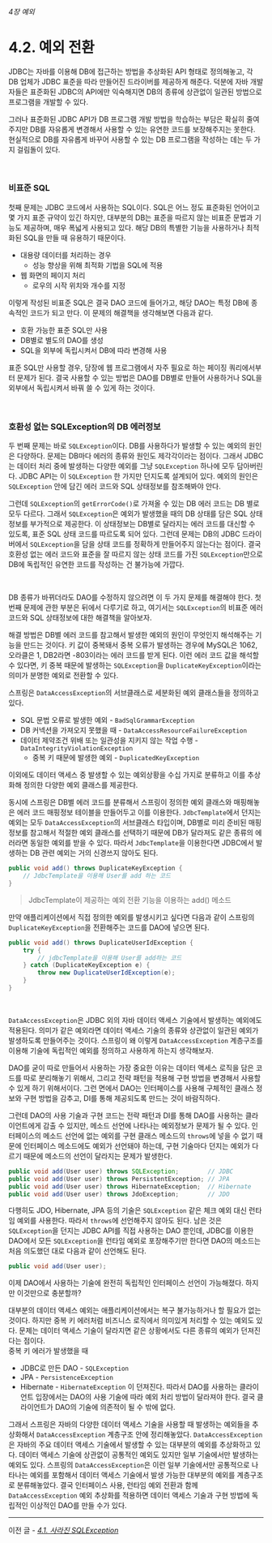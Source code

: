 ###### 4장 예외
# 4.2. 예외 전환

JDBC는 자바를 이용해 DB에 접근하는 방법을 추상화된 API 형태로 정의해놓고, 각 DB 업체가 JDBC 표준을 따라 만들어진 드라이버를 제공하게 해준다. 
덕분에 자바 개발자들은 표준화된 JDBC의 API에만 익숙해지면 DB의 종류에 상관없이 일관된 방법으로 프로그램을 개발할 수 있다.          

그러나 표준화된 JDBC API가 DB 프로그램 개발 방법을 학습하는 부담은 확실히 줄여주지만 DB를 자유롭게 변경해서 사용할 수 있는 유연한 코드를 보장해주지는 못한다. 
현실적으로 DB를 자유롭게 바꾸어 사용할 수 있는 DB 프로그램을 작성하는 데는 두 가지 걸림돌이 있다.        

<br/>

### 비표준 SQL

첫째 문제는 JDBC 코드에서 사용하는 SQL이다. SQL은 어느 정도 표준화된 언어이고 몇 가지 표준 규약이 있긴 하지만, 대부분의 DB는 표준을 따르지 않는 비표준 문법과 
기능도 제공하며, 매우 폭넓게 사용되고 있다. 해당 DB의 특별한 기능을 사용하거나 최적화된 SQL을 만들 때 유용하기 때문이다.         

* 대용량 데이터를 처리하는 경우 
  * 성능 향상을 위해 최적화 기법을 SQL에 적용 
* 웹 화면의 페이지 처리 
  * 로우의 시작 위치와 개수를 지정 

이렇게 작성된 비표준 SQL은 결국 DAO 코드에 들어가고, 해당 DAO는 특정 DB에 종속적인 코드가 되고 만다. 이 문제의 해결책을 생각해보면 다음과 같다. 

* 호환 가능한 표준 SQL만 사용
* DB별로 별도의 DAO를 생성
* SQL을 외부에 독립시켜서 DB에 따라 변경해 사용 

표준 SQL만 사용할 경우, 당장에 웹 프로그램에서 자주 필요로 하는 페이징 쿼리에서부터 문제가 된다. 결국 사용할 수 있는 방법은 DAO를 DB별로 만들어 사용하거나 
SQL을 외부에서 독립시켜서 바꿔 쓸 수 있게 하는 것이다. 

<br/>

### 호환성 없는 SQLException의 DB 에러정보 

두 번째 문제는 바로 `SQLException`이다. DB를 사용하다가 발생할 수 있는 예외의 원인은 다양하다. 문제는 DB마다 에러의 종류와 원인도 제각각이라는 점이다. 
그래서 JDBC는 데이터 처리 중에 발생하는 다양한 예외를 그냥 `SQLException` 하나에 모두 담아버린다. JDBC API는 이 `SQLException` 한 가지만 던지도록 
설계되어 있다. 예외의 원인은 `SQLException` 안에 담긴 에러 코드와 SQL 상태정보를 참조해봐야 안다.             

그런데 `SQLException`의 `getErrorCode()`로 가져올 수 있는 DB 에러 코드는 DB 별로 모두 다르다. 그래서 `SQLException`은 예외가 발생했을 때의 DB 상태를 담은 
SQL 상태정보를 부가적으로 제공한다. 이 상태정보는 DB별로 달라지는 에러 코드를 대신할 수 있도록, 표준 SQL 상태 코드를 따르도록 되어 있다. 
그런데 문제는 DB의 JDBC 드라이버에서 `SQLException`을 담을 상태 코드를 정확하게 만들어주지 않는다는 점이다. 결국 호환성 없는 에러 코드와 표준을 잘 따르지 않는 
상태 코드를 가진 `SQLException`만으로 DB에 독립적인 유연한 코드를 작성하는 건 불가능에 가깝다.                        
               
<br/>

DB 종류가 바뀌더라도 DAO를 수정하지 않으려면 이 두 가지 문제를 해결해야 한다. 첫 번째 문제에 관한 부분은 뒤에서 다루기로 하고, 여기서는 `SQLException`의 비표준 
에러 코드와 SQL 상태정보에 대한 해결책을 알아보자.           

해결 방법은 DB별 에러 코드를 참고해서 발생한 예외의 원인이 무엇인지 해석해주는 기능을 만드는 것이다. 키 값이 중복돼서 중복 오류가 발생하는 경우에 MySQL은 1062, 오라클은 1, DB2라면 
-803이라는 에러 코드를 받게 된다. 이런 에러 코드 값을 해석할 수 있다면, 키 중복 때문에 발생하는 `SQLException`을 `DuplicateKeyException`이라는 의미가 분명한 예외로 전환할 수 있다.              

스프링은 `DataAccessException`의 서브클래스로 세분화된 예외 클래스들을 정의하고 있다.          

* SQL 문법 오류로 발생한 예외 - `BadSqlGrammarException`
* DB 커넥션을 가져오지 못했을 때 - `DataAccessResourceFailureException`
* 데이터 제약조건 위배 또는 일관성을 지키지 않는 작업 수행 - `DataIntegrityViolationException`
  * 중복 키 때문에 발생한 예외 - `DuplicatedKeyException`

이외에도 데이터 액세스 중 발생할 수 있는 예외상황을 수십 가지로 분류하고 이를 추상화해 정의한 다양한 예외 클래스를 제공한다.                 

동시에 스프링은 DB별 에러 코드를 분류해서 스프링이 정의한 예외 클래스와 매핑해놓은 에러 코드 매핑정보 테이블을 만들어두고 이를 이용한다. `JdbcTemplate`에서 던지는 예외는 모두 
`DataAccessException`의 서브클래스 타입이며, DB별로 미리 준비된 매핑정보를 참고해서 적절한 예외 클래스를 선택하기 때문에 DB가 달라져도 같은 종류의 에러라면 동일한 예외를 받을 수 있다. 
따라서 `JdbcTemplate`을 이용한다면 JDBC에서 발생하는 DB 관련 예외는 거의 신경쓰지 않아도 된다.              

```java
public void add() throws DuplicateKeyException {
    // JdbcTemplate을 이용해 User를 add 하는 코드 
}
```
> JdbcTemplate이 제공하는 예외 전환 기능을 이용하는 add() 메소드

만약 애플리케이션에서 직접 정의한 예외를 발생시키고 싶다면 다음과 같이 스프링의 `DuplicateKeyException`을 전환해주는 코드를 DAO에 넣으면 된다. 

```java
public void add() throws DuplicateUserIdException {
    try {
        // jdbcTemplate을 이용해 User를 add하는 코드
    } catch (DuplicateKeyException e) {
        throw new DuplicateUserIdException(e);
    }
}
```

<br/>

`DataAccessException`은 JDBC 외의 자바 데이터 액세스 기술에서 발생하는 예외에도 적용된다. 의미가 같은 예외라면 데이터 액세스 기술의 종류와 상관없이 일관된 예외가 발생하도록 만들어주는 것이다. 
스프링이 왜 이렇게 `DataAccessException` 계층구조를 이용해 기술에 독립적인 예외를 정의하고 사용하게 하는지 생각해보자.             

DAO를 굳이 따로 만들어서 사용하는 가장 중요한 이유는 데이터 액세스 로직을 담은 코드를 따로 분리해놓기 위해서, 그리고 전략 패턴을 적용해 구현 방법을 변경해서 사용할 수 있게 하기 위해서이다. 
그런 면에서 DAO는 인터페이스를 사용해 구체적인 클래스 정보와 구현 방법을 감추고, DI를 통해 제공되도록 만드는 것이 바람직하다.           

그런데 DAO의 사용 기술과 구현 코드는 전략 패턴과 DI를 통해 DAO를 사용하는 클라이언트에게 감출 수 있지만, 메소드 선언에 나타나는 예외정보가 문제가 될 수 있다. 
인터페이스의 메소드 선언에 없는 예외를 구현 클래스 메소드의 `throws`에 넣을 수 없기 때문에 인터페이스 메소드에도 예외가 선언돼야 하는데, 구현 기술마다 던지는 예외가 다르기 때문에 
메소드의 선언이 달라지는 문제가 발생한다. 

```java
public void add(User user) throws SQLException;        // JDBC
public void add(User user) throws PersistentException; // JPA
public void add(User user) throws HibernateException;  // Hibernate
public void add(User user) throws JdoException;        // JDO
```

다행히도 JDO, Hibernate, JPA 등의 기술은 `SQLException` 같은 체크 예외 대신 런타임 예외를 사용한다. 따라서 `throws`에 선언해주지 않아도 된다. 남은 것은 `SQLException`을 
던지는 JDBC API를 직접 사용하는 DAO 뿐인데, JDBC를 이용한 DAO에서 모든 `SQLException`을 런타임 예외로 포장해주기만 한다면 DAO의 메소드는 처음 의도했던 대로 다음과 같이 선언해도 된다. 

```java
public void add(User user);
```

이제 DAO에서 사용하는 기술에 완전히 독립적인 인터페이스 선언이 가능해졌다. 하지만 이것만으로 충분할까?                

대부분의 데이터 액세스 예외는 애플리케이션에서는 복구 불가능하거나 할 필요가 없는 것이다. 하지만 중복 키 에러처럼 비즈니스 로직에서 의미있게 처리할 수 있는 예외도 있다. 
문제는 데이터 액세스 기술이 달라지면 같은 상황에서도 다른 종류의 예외가 던져진다는 점이다.                  
중복 키 에러가 발생했을 때
* JDBC로 만든 DAO - `SQLException`
* JPA - `PersistenceException`
* Hibernate - `HibernateException`
이 던져진다. 따라서 DAO를 사용하는 클라이언트 입장에서는 DAO의 사용 기술에 따라 예외 처리 방법이 달라져야 한다. 결국 클라이언트가 DAO의 기술에 의존적이 될 수 밖에 없다.                

그래서 스프링은 자바의 다양한 데이터 액세스 기술을 사용할 때 발생하는 예외들을 추상화해서 `DataAccessException` 계층구조 안에 정리해놓았다. `DataAccessException`은 
자바의 주요 데이터 액세스 기술에서 발생할 수 있는 대부분의 예외를 추상화하고 있다. 데이터 액세스 기술에 상관없이 공통적인 예외도 있지만 일부 기술에서만 발생하는 예외도 있다. 
스프링의 `DataAccessException`은 이런 일부 기술에서만 공통적으로 나타나는 예외를 포함해서 데이터 액세스 기술에서 발생 가능한 대부분의 예외를 계층구조로 분류해놓았다. 
결국 인터페이스 사용, 런타임 예외 전환과 함께 `DataAccessException` 예외 추상화를 적용하면 데이터 액세스 기술과 구현 방법에 독립적인 이상적인 DAO를 만들 수가 있다. 

-----

이전 글 - [*4.1. 사라진 SQLException*](./4.1.%20사라진%20SQLException.md)
